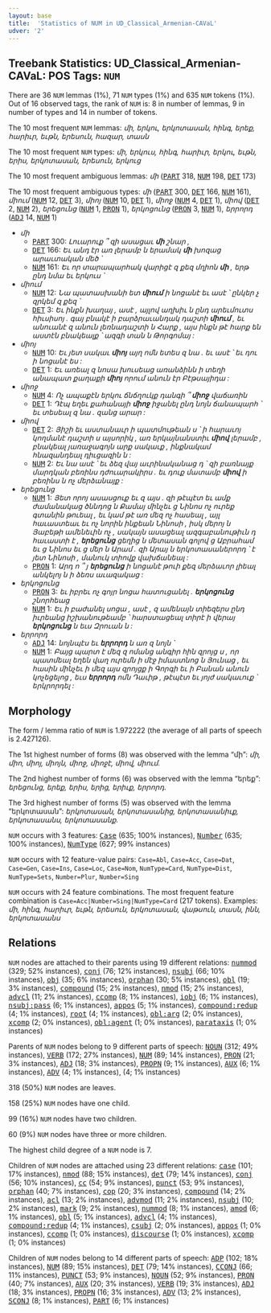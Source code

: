 ```yaml
---
layout: base
title:  'Statistics of NUM in UD_Classical_Armenian-CAVaL'
udver: '2'
---
```


## Treebank Statistics: UD_Classical_Armenian-CAVaL: POS Tags: `NUM`

There are 36 `NUM` lemmas (1%), 71 `NUM` types (1%) and 635 `NUM` tokens (1%).
Out of 16 observed tags, the rank of `NUM` is: 8 in number of lemmas, 9 in number of types and 14 in number of tokens.

The 10 most frequent `NUM` lemmas: <em>մի, երկու, երկոտասան, հինգ, երեք, հարիւր, եւթն, երեսուն, հազար, տասն</em>

The 10 most frequent `NUM` types:  <em>մի, երկուս, հինգ, հարիւր, երկու, եւթն, երիս, երկոտասան, երեսուն, երկուց</em>

The 10 most frequent ambiguous lemmas: <em>մի</em> (<tt><a href="xcl_caval-pos-PART.html">PART</a></tt> 318, <tt><a href="xcl_caval-pos-NUM.html">NUM</a></tt> 198, <tt><a href="xcl_caval-pos-DET.html">DET</a></tt> 173)

The 10 most frequent ambiguous types:  <em>մի</em> (<tt><a href="xcl_caval-pos-PART.html">PART</a></tt> 300, <tt><a href="xcl_caval-pos-DET.html">DET</a></tt> 166, <tt><a href="xcl_caval-pos-NUM.html">NUM</a></tt> 161), <em>միում</em> (<tt><a href="xcl_caval-pos-NUM.html">NUM</a></tt> 12, <tt><a href="xcl_caval-pos-DET.html">DET</a></tt> 3), <em>միոյ</em> (<tt><a href="xcl_caval-pos-NUM.html">NUM</a></tt> 10, <tt><a href="xcl_caval-pos-DET.html">DET</a></tt> 1), <em>միոջ</em> (<tt><a href="xcl_caval-pos-NUM.html">NUM</a></tt> 4, <tt><a href="xcl_caval-pos-DET.html">DET</a></tt> 1), <em>միով</em> (<tt><a href="xcl_caval-pos-DET.html">DET</a></tt> 2, <tt><a href="xcl_caval-pos-NUM.html">NUM</a></tt> 2), <em>երեցունց</em> (<tt><a href="xcl_caval-pos-NUM.html">NUM</a></tt> 1, <tt><a href="xcl_caval-pos-PRON.html">PRON</a></tt> 1), <em>երկոցունց</em> (<tt><a href="xcl_caval-pos-PRON.html">PRON</a></tt> 3, <tt><a href="xcl_caval-pos-NUM.html">NUM</a></tt> 1), <em>երրորդ</em> (<tt><a href="xcl_caval-pos-ADJ.html">ADJ</a></tt> 14, <tt><a href="xcl_caval-pos-NUM.html">NUM</a></tt> 1)


* <em>մի</em>
  * <tt><a href="xcl_caval-pos-PART.html">PART</a></tt> 300: <em>Լուարուք ՞ զի ասացաւ <b>մի</b> շնար ,</em>
  * <tt><a href="xcl_caval-pos-DET.html">DET</a></tt> 166: <em>Եւ անդ էր առ լերամբ ն երամակ <b>մի</b> խոզաց արաւտական մեծ ՝</em>
  * <tt><a href="xcl_caval-pos-NUM.html">NUM</a></tt> 161: <em>Եւ որ տարապարհակ վարիցէ զ քեզ մղիոն <b>մի</b> , երթ ընդ նմա եւ երկուս ՝</em>
* <em>միում</em>
  * <tt><a href="xcl_caval-pos-NUM.html">NUM</a></tt> 12: <em>Նա պատասխանի ետ <b>միում</b> ի նոցանէ եւ ասէ ՝ ընկեր չ զրկեմ զ քեզ ՝</em>
  * <tt><a href="xcl_caval-pos-DET.html">DET</a></tt> 3: <em>Եւ ինքն խաղայ , ասէ , այլով աղխիւ ն ընդ արեւմուտս հիւսիսոյ . գայ բնակէ ի բարձրաւանդակ դաշտի <b>միում</b> , եւ անուանէ զ անուն լեռնադաշտի ն Հարք , այս ինքն թէ հարք են աստէն բնակեալք ՝ ազգի տան ն Թորգոմայ :</em>
* <em>միոյ</em>
  * <tt><a href="xcl_caval-pos-NUM.html">NUM</a></tt> 10: <em>Եւ յետ սակաւ <b>միոյ</b> այղ ոմն ետես զ նա . եւ ասէ ՝ եւ դու ի նոցանէ ես :</em>
  * <tt><a href="xcl_caval-pos-DET.html">DET</a></tt> 1: <em>Եւ առեալ զ նոսա խուսեաց առանձինն ի տեղի անապատ քաղաքի <b>միոյ</b> որում անուն էր Բէթսայիդա :</em>
* <em>միոջ</em>
  * <tt><a href="xcl_caval-pos-NUM.html">NUM</a></tt> 4: <em>Ոչ ապաքէն երկու ճնճղուկք դանգի ՞ <b>միոջ</b> վաճառին</em>
  * <tt><a href="xcl_caval-pos-DET.html">DET</a></tt> 1: <em>Դէպ եղեւ քահանայի <b>միոջ</b> իջանել ընդ նոյն ճանապարհ ՝ եւ տեսեալ զ նա . զանց արար :</em>
* <em>միով</em>
  * <tt><a href="xcl_caval-pos-DET.html">DET</a></tt> 2: <em>Յիշի եւ աստանաւր ի պատմութեան ս ՝ ի հարաւոյ կողմանէ դաշտի ս այսորիկ , առ երկայնանստիւ <b>միով</b> լերամբ , բնակեալ յառաջագոյն արք սակաւք , ինքնակամ հնազանդեալ դիւցազին ն :</em>
  * <tt><a href="xcl_caval-pos-NUM.html">NUM</a></tt> 2: <em>Եւ նա ասէ ՝ եւ ձեզ վայ աւրինականաց դ ՝ զի բառնայք մարդկան բեռինս դժուարակիրս . եւ դուք մատամբ <b>միով</b> ի բեռինս ն ոչ մերձանայք :</em>
* <em>երեցունց</em>
  * <tt><a href="xcl_caval-pos-NUM.html">NUM</a></tt> 1: <em>Յետ որոյ ասասցուք եւ զ այս . զի թէպէտ եւ ամք ժամանակաց ծննդոց ն Քամայ մինչեւ ց Նինոս ոչ ուրեք գտանին թուեալ , եւ կամ թէ առ մեզ ոչ հասեալ , այլ հաւաստեաւ եւ ոչ նորին ինքեան Նինոսի , իսկ մերոյ ն Յաբեթի ամենեւին ոչ , սակայն ասացեալ ազգաբանութիւն դ հաւաստի է , <b>երեցունց</b> ցեղից ն մետասան գոլով ց Աբրահամ եւ ց Նինոս եւ ց մեր ն Արամ . զի Արայ ն երկոտասաներորդ ՝ է յետ Նինոսի , մանուկ տիովք վախճանեալ :</em>
  * <tt><a href="xcl_caval-pos-PRON.html">PRON</a></tt> 1: <em>Արդ ո ՞ յ <b>երեցունց</b> ի նոցանէ թուի քեզ մերձաւոր լիեալ անկելոյ ն ի ձեռս աւազակաց :</em>
* <em>երկոցունց</em>
  * <tt><a href="xcl_caval-pos-PRON.html">PRON</a></tt> 3: <em>եւ իբրեւ ոչ գոյր նոցա հատուցանել . <b>երկոցունց</b> շնորհեաց</em>
  * <tt><a href="xcl_caval-pos-NUM.html">NUM</a></tt> 1: <em>Եւ ի բաժանել սոցա , ասէ , զ ամենայն տիեզերս ընդ իւրեանց իշխանութեամբ ՝ հարստացեալ տիրէ ի վերայ <b>երկոցունց</b> ն եւս Զրուան ն :</em>
* <em>երրորդ</em>
  * <tt><a href="xcl_caval-pos-ADJ.html">ADJ</a></tt> 14: <em>նոյնպէս եւ <b>երրորդ</b> ն առ զ նոյն ՝</em>
  * <tt><a href="xcl_caval-pos-NUM.html">NUM</a></tt> 1: <em>Բայց պարտ է մեզ զ ոմանց անգիր հին զրոյց ս , որ պատմեալ եղեն վաղ ուրեմն ի մէջ իմաստնոց ն Յունաց , եւ հասին մինչեւ ի մեզ այս զրոյցք ի Գորգի եւ ի Բանան անուն կոչեցելոց , եւս <b>երրորդ</b> ոմն Դաւիթ , թէպէտ եւ յոյժ սակաւուք ՝ երկրորդել :</em>

## Morphology

The form / lemma ratio of `NUM` is 1.972222 (the average of all parts of speech is 2.427126).

The 1st highest number of forms (8) was observed with the lemma “մի”: <em>մի, միո, միոյ, միոյն, միոջ, միոջէ, միով, միում</em>.

The 2nd highest number of forms (6) was observed with the lemma “երեք”: <em>երեցունց, երեք, երիս, երից, երիւք, երրորդ</em>.

The 3rd highest number of forms (5) was observed with the lemma “երկոտասան”: <em>երկոտասան, երկոտասանից, երկոտասանիւք, երկոտասանս, երկոտասանք</em>.

`NUM` occurs with 3 features: <tt><a href="xcl_caval-feat-Case.html">Case</a></tt> (635; 100% instances), <tt><a href="xcl_caval-feat-Number.html">Number</a></tt> (635; 100% instances), <tt><a href="xcl_caval-feat-NumType.html">NumType</a></tt> (627; 99% instances)

`NUM` occurs with 12 feature-value pairs: `Case=Abl`, `Case=Acc`, `Case=Dat`, `Case=Gen`, `Case=Ins`, `Case=Loc`, `Case=Nom`, `NumType=Card`, `NumType=Dist`, `NumType=Sets`, `Number=Plur`, `Number=Sing`

`NUM` occurs with 24 feature combinations.
The most frequent feature combination is `Case=Acc|Number=Sing|NumType=Card` (217 tokens).
Examples: <em>մի, հինգ, հարիւր, եւթն, երեսուն, երկոտասան, վաթսուն, տասն, ինն, երկոտասանս</em>


## Relations

`NUM` nodes are attached to their parents using 19 different relations: <tt><a href="xcl_caval-dep-nummod.html">nummod</a></tt> (329; 52% instances), <tt><a href="xcl_caval-dep-conj.html">conj</a></tt> (76; 12% instances), <tt><a href="xcl_caval-dep-nsubj.html">nsubj</a></tt> (66; 10% instances), <tt><a href="xcl_caval-dep-obj.html">obj</a></tt> (35; 6% instances), <tt><a href="xcl_caval-dep-orphan.html">orphan</a></tt> (30; 5% instances), <tt><a href="xcl_caval-dep-obl.html">obl</a></tt> (19; 3% instances), <tt><a href="xcl_caval-dep-compound.html">compound</a></tt> (15; 2% instances), <tt><a href="xcl_caval-dep-nmod.html">nmod</a></tt> (15; 2% instances), <tt><a href="xcl_caval-dep-advcl.html">advcl</a></tt> (11; 2% instances), <tt><a href="xcl_caval-dep-ccomp.html">ccomp</a></tt> (8; 1% instances), <tt><a href="xcl_caval-dep-iobj.html">iobj</a></tt> (6; 1% instances), <tt><a href="xcl_caval-dep-nsubj-pass.html">nsubj:pass</a></tt> (6; 1% instances), <tt><a href="xcl_caval-dep-appos.html">appos</a></tt> (5; 1% instances), <tt><a href="xcl_caval-dep-compound-redup.html">compound:redup</a></tt> (4; 1% instances), <tt><a href="xcl_caval-dep-root.html">root</a></tt> (4; 1% instances), <tt><a href="xcl_caval-dep-obl-arg.html">obl:arg</a></tt> (2; 0% instances), <tt><a href="xcl_caval-dep-xcomp.html">xcomp</a></tt> (2; 0% instances), <tt><a href="xcl_caval-dep-obl-agent.html">obl:agent</a></tt> (1; 0% instances), <tt><a href="xcl_caval-dep-parataxis.html">parataxis</a></tt> (1; 0% instances)

Parents of `NUM` nodes belong to 9 different parts of speech: <tt><a href="xcl_caval-pos-NOUN.html">NOUN</a></tt> (312; 49% instances), <tt><a href="xcl_caval-pos-VERB.html">VERB</a></tt> (172; 27% instances), <tt><a href="xcl_caval-pos-NUM.html">NUM</a></tt> (89; 14% instances), <tt><a href="xcl_caval-pos-PRON.html">PRON</a></tt> (21; 3% instances), <tt><a href="xcl_caval-pos-ADJ.html">ADJ</a></tt> (18; 3% instances), <tt><a href="xcl_caval-pos-PROPN.html">PROPN</a></tt> (9; 1% instances), <tt><a href="xcl_caval-pos-AUX.html">AUX</a></tt> (6; 1% instances), <tt><a href="xcl_caval-pos-ADV.html">ADV</a></tt> (4; 1% instances),  (4; 1% instances)

318 (50%) `NUM` nodes are leaves.

158 (25%) `NUM` nodes have one child.

99 (16%) `NUM` nodes have two children.

60 (9%) `NUM` nodes have three or more children.

The highest child degree of a `NUM` node is 7.

Children of `NUM` nodes are attached using 23 different relations: <tt><a href="xcl_caval-dep-case.html">case</a></tt> (101; 17% instances), <tt><a href="xcl_caval-dep-nmod.html">nmod</a></tt> (88; 15% instances), <tt><a href="xcl_caval-dep-det.html">det</a></tt> (79; 14% instances), <tt><a href="xcl_caval-dep-conj.html">conj</a></tt> (56; 10% instances), <tt><a href="xcl_caval-dep-cc.html">cc</a></tt> (54; 9% instances), <tt><a href="xcl_caval-dep-punct.html">punct</a></tt> (53; 9% instances), <tt><a href="xcl_caval-dep-orphan.html">orphan</a></tt> (40; 7% instances), <tt><a href="xcl_caval-dep-cop.html">cop</a></tt> (20; 3% instances), <tt><a href="xcl_caval-dep-compound.html">compound</a></tt> (14; 2% instances), <tt><a href="xcl_caval-dep-acl.html">acl</a></tt> (13; 2% instances), <tt><a href="xcl_caval-dep-advmod.html">advmod</a></tt> (11; 2% instances), <tt><a href="xcl_caval-dep-nsubj.html">nsubj</a></tt> (10; 2% instances), <tt><a href="xcl_caval-dep-mark.html">mark</a></tt> (9; 2% instances), <tt><a href="xcl_caval-dep-nummod.html">nummod</a></tt> (8; 1% instances), <tt><a href="xcl_caval-dep-amod.html">amod</a></tt> (6; 1% instances), <tt><a href="xcl_caval-dep-obl.html">obl</a></tt> (5; 1% instances), <tt><a href="xcl_caval-dep-advcl.html">advcl</a></tt> (4; 1% instances), <tt><a href="xcl_caval-dep-compound-redup.html">compound:redup</a></tt> (4; 1% instances), <tt><a href="xcl_caval-dep-csubj.html">csubj</a></tt> (2; 0% instances), <tt><a href="xcl_caval-dep-appos.html">appos</a></tt> (1; 0% instances), <tt><a href="xcl_caval-dep-ccomp.html">ccomp</a></tt> (1; 0% instances), <tt><a href="xcl_caval-dep-discourse.html">discourse</a></tt> (1; 0% instances), <tt><a href="xcl_caval-dep-xcomp.html">xcomp</a></tt> (1; 0% instances)

Children of `NUM` nodes belong to 14 different parts of speech: <tt><a href="xcl_caval-pos-ADP.html">ADP</a></tt> (102; 18% instances), <tt><a href="xcl_caval-pos-NUM.html">NUM</a></tt> (89; 15% instances), <tt><a href="xcl_caval-pos-DET.html">DET</a></tt> (79; 14% instances), <tt><a href="xcl_caval-pos-CCONJ.html">CCONJ</a></tt> (66; 11% instances), <tt><a href="xcl_caval-pos-PUNCT.html">PUNCT</a></tt> (53; 9% instances), <tt><a href="xcl_caval-pos-NOUN.html">NOUN</a></tt> (52; 9% instances), <tt><a href="xcl_caval-pos-PRON.html">PRON</a></tt> (40; 7% instances), <tt><a href="xcl_caval-pos-AUX.html">AUX</a></tt> (20; 3% instances), <tt><a href="xcl_caval-pos-VERB.html">VERB</a></tt> (19; 3% instances), <tt><a href="xcl_caval-pos-ADJ.html">ADJ</a></tt> (18; 3% instances), <tt><a href="xcl_caval-pos-PROPN.html">PROPN</a></tt> (16; 3% instances), <tt><a href="xcl_caval-pos-ADV.html">ADV</a></tt> (13; 2% instances), <tt><a href="xcl_caval-pos-SCONJ.html">SCONJ</a></tt> (8; 1% instances), <tt><a href="xcl_caval-pos-PART.html">PART</a></tt> (6; 1% instances)

